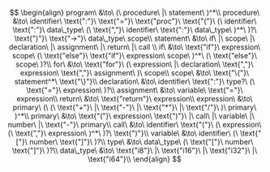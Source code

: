$$
\begin{align}
program\ &\to\ (\ procedure\ |\ statement\ )^*\\
procedure\ &\to\ identifier\ \text{":"}\ \text{"="}\ \text{"proc"}\ \text{"("}\ (\ identifier\ \text{":"}\ data\_type\ (\ \text{","}\ identifier\ \text{":"}\ data\_type\ )^*\ )?\ \text{")"}\ \text{"->"}\ data\_type\ scope\\
statement\ &\to\ if\ |\ scope\ |\ declaration\ |\ assignment\ |\ return\ |\ call \\
if\ &\to\ \text{"if"}\ expression\ scope\ (\ \text{"else"}\ \text{"if"}\ expression\ scope\ )^*\ (\ \text{"else"}\ scope\ )?\\
for\ &\to\ \text{"for"}\ (\ expression\ |\ declaration\ \text{","}\ expression\ \text{","}\ assignment\ )\ scope\\
scope\ &\to\ \text{"\{"}\ statement^*\ \text{"\}"}\\
declaration\ &\to\ identifier\ \text{":"}\ type?\ (\ \text{"="}\ expression\ )?\\
assignment\ &\to\ variable\ \text{"="}\ expression\\
return\ &\to\ \text{"return"}\ expression\\
expression\ &\to\ primary\ (\ (\ \text{"+"}\ |\ \text{"-"}\ |\ \text{"*"}\ |\ \text{"/"}\ )\ primary\ )^*\\
primary\ &\to\ \text{"("}\ expression\ \text{")"}\ |\ call\ |\ variable\ |\ number\ |\ \text{"-"}\ primary\\
call\ &\to\ identifier\ \text{"("}\ (\ expression\ (\ \text{","}\ expression\ )^*\ )?\ \text{")"}\\
variable\ &\to\ identifier\ (\ \text{"["}\ number\ \text{"]"}\ )?\\
type\ &\to\ data\_type\ (\ \text{"["}\ number\ \text{"]"}\ )?\\
data\_type\ &\to\ \text{"i8"}\ |\ \text{"i16"}\ |\ \text{"i32"}\ |\ \text{"i64"}\\
\end{align}
$$
